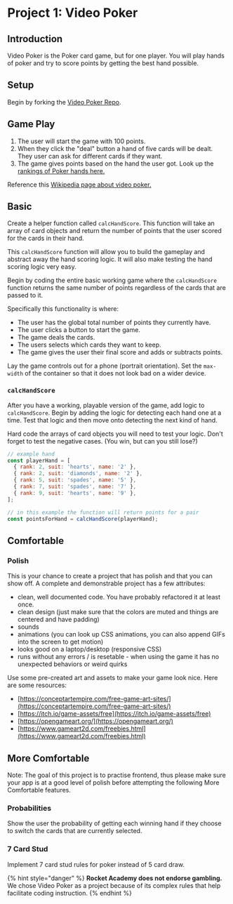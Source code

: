 # Project 1: Video Poker

## Introduction

Video Poker is the Poker card game, but for one player. You will play hands of poker and try to score points by getting the best hand possible.

## Setup

Begin by forking the [Video Poker Repo](https://github.com/rocketacademy/video-poker-bootcamp).

## Game Play

1. The user will start the game with 100 points.
2. When they click the "deal" button a hand of five cards will be dealt. They user can ask for different cards if they want.
3. The game gives points based on the hand the user got. Look up the [rankings of Poker hands here.](https://en.wikipedia.org/wiki/List_of_poker_hands)

Reference this [Wikipedia page about video poker.](https://en.wikipedia.org/wiki/Video_poker)

## Basic

Create a helper function called `calcHandScore`. This function will take an array of card objects and return the number of points that the user scored for the cards in their hand.

This `calcHandScore` function will allow you to build the gameplay and abstract away the hand scoring logic. It will also make testing the hand scoring logic very easy.

Begin by coding the entire basic working game where the `calcHandScore` function returns the same number of points regardless of the cards that are passed to it.

Specifically this functionality is where:

* The user has the global total number of points they currently have.
* The user clicks a button to start the game.
* The game deals the cards.
* The users selects which cards they want to keep.
* The game gives the user their final score and adds or subtracts points.

Lay the game controls out for a phone \(portrait orientation\). Set the `max-width` of the container so that it does not look bad on a wider device.

### `calcHandScore`

After you have a working, playable version of the game, add logic to `calcHandScore`. Begin by adding the logic for detecting each hand one at a time. Test that logic and then move onto detecting the next kind of hand.

Hard code the arrays of card objects you will need to test your logic. Don't forget to test the negative cases. \(You win, but can you still lose?\)

```javascript
// example hand
const playerHand = [
  { rank: 2, suit: 'hearts', name: '2' },
  { rank: 2, suit: 'diamonds', name: '2' },
  { rank: 5, suit: 'spades', name: '5' },
  { rank: 7, suit: 'spades', name: '7' },
  { rank: 9, suit: 'hearts', name: '9' },
];

// in this example the function will return points for a pair
const pointsForHand = calcHandScore(playerHand);
```

## Comfortable

### Polish

This is your chance to create a project that has polish and that you can show off. A complete and demonstrable project has a few attributes:

* clean, well documented code. You have probably refactored it at least once.
* clean design \(just make sure that the colors are muted and things are centered and have padding\)
* sounds
* animations \(you can look up CSS animations, you can also append GIFs into the screen to get motion\)
* looks good on a laptop/desktop \(responsive CSS\)
* runs without any errors / is resetable - when using the game it has no unexpected behaviors or weird quirks

Use some pre-created art and assets to make your game look nice. Here are some resources:

* [https://conceptartempire.com/free-game-art-sites/](https://conceptartempire.com/free-game-art-sites/)
* [https://itch.io/game-assets/free](https://itch.io/game-assets/free)
* [https://opengameart.org/](https://opengameart.org/)
* [https://www.gameart2d.com/freebies.html](https://www.gameart2d.com/freebies.html)

## More Comfortable

Note: The goal of this project is to practise frontend, thus please make sure your app is at a good level of polish before attempting the following More Comfortable features.

### Probabilities

Show the user the probability of getting each winning hand if they choose to switch the cards that are currently selected.

### 7 Card Stud

Implement 7 card stud rules for poker instead of 5 card draw.

{% hint style="danger" %}
**Rocket Academy does not endorse gambling.** We chose Video Poker as a project because of its complex rules that help facilitate coding instruction.
{% endhint %}

